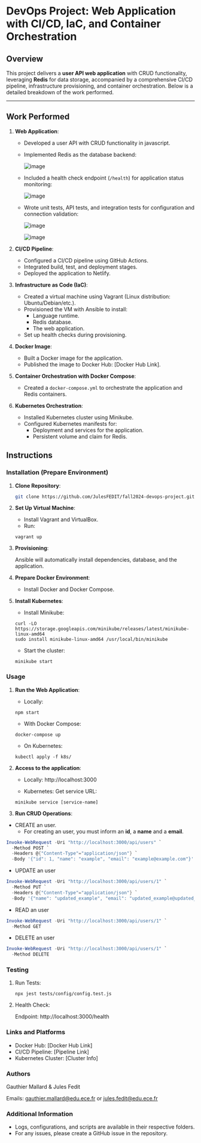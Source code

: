 # DevOps Project: Web Application with CI/CD, IaC, and Container Orchestration

## Overview

This project delivers a **user API web application** with CRUD functionality, leveraging **Redis** for data storage, accompanied by a comprehensive CI/CD pipeline, infrastructure provisioning, and container orchestration. Below is a detailed breakdown of the work performed.

---

## Work Performed

1. **Web Application**:
   - Developed a user API with CRUD functionality in javascript.
   - Implemented Redis as the database backend:
   
     ![image](https://github.com/user-attachments/assets/cf00bead-30b7-4016-9d21-edd9a4389ef9)

   - Included a health check endpoint (`/health`) for application status monitoring:
   
     ![image](https://github.com/user-attachments/assets/856d6821-af79-4b7b-b169-18387435961e)

   - Wrote unit tests, API tests, and integration tests for configuration and connection validation:
  
     ![image](https://github.com/user-attachments/assets/db969a00-22c2-4cec-8f07-b0723f076fb0)

     ![image](https://github.com/user-attachments/assets/d26d9227-af6d-448b-9693-a3fd3e26d231)



2. **CI/CD Pipeline**:
   - Configured a CI/CD pipeline using GitHub Actions.
   - Integrated build, test, and deployment stages.
   - Deployed the application to Netlify.

3. **Infrastructure as Code (IaC)**:
   - Created a virtual machine using Vagrant (Linux distribution: Ubuntu/Debian/etc.).
   - Provisioned the VM with Ansible to install:
     - Language runtime.
     - Redis database.
     - The web application.
   - Set up health checks during provisioning.

4. **Docker Image**:
   - Built a Docker image for the application.
   - Published the image to Docker Hub: [Docker Hub Link].

5. **Container Orchestration with Docker Compose**:
   - Created a `docker-compose.yml` to orchestrate the application and Redis containers.

6. **Kubernetes Orchestration**:
   - Installed Kubernetes cluster using Minikube.
   - Configured Kubernetes manifests for:
     - Deployment and services for the application.
     - Persistent volume and claim for Redis.

## Instructions

### Installation (Prepare Environment)

1. **Clone Repository**:
   ```bash
   git clone https://github.com/JulesFEDIT/fall2024-devops-project.git
   ```


2. **Set Up Virtual Machine**:
    - Install Vagrant and VirtualBox.
    - Run:
    ```
    vagrant up
    ```
3. **Provisioning**:

    Ansible will automatically install dependencies, database, and the application.
4. **Prepare Docker Environment**:

    - Install Docker and Docker Compose.
5. **Install Kubernetes**:

    - Install Minikube:
    ```
    curl -LO https://storage.googleapis.com/minikube/releases/latest/minikube-linux-amd64
    sudo install minikube-linux-amd64 /usr/local/bin/minikube
    ```

    - Start the cluster:
    ```
    minikube start
    ```

### Usage

1. **Run the Web Application**:

    - Locally:
    ```
    npm start
    ```

    - With Docker Compose:
    ```
    docker-compose up
    ```

    - On Kubernetes:
    ```
    kubectl apply -f k8s/
    ```

2. **Access to the application**:

    - Locally: http://localhost:3000

    - Kubernetes: Get service URL:
    ```
    minikube service [service-name]
    ```
3. **Run CRUD Operations**:
- CREATE an user.
  - For creating an user, you must inform an **id**, a **name** and a **email**.
```powershell
Invoke-WebRequest -Uri "http://localhost:3000/api/users" `
  -Method POST `
  -Headers @{"Content-Type"="application/json"} `
  -Body '{"id": 1, "name": "example", "email": "example@example.com"}'
```
- UPDATE an user
```powershell
Invoke-WebRequest -Uri "http://localhost:3000/api/users/1" `
  -Method PUT `
  -Headers @{"Content-Type"="application/json"} `
  -Body '{"name": "updated_example", "email": "updated_example@updated_example.com"}'
``` 
- READ an user
```powershell
Invoke-WebRequest -Uri "http://localhost:3000/api/users/1" `
  -Method GET
``` 
- DELETE an user
```powershell
Invoke-WebRequest -Uri "http://localhost:3000/api/users/1" `
  -Method DELETE
``` 

### Testing

1. Run Tests:
    ```
    npx jest tests/config/config.test.js
    ```

2. Health Check:

    Endpoint: http://localhost:3000/health 


### Links and Platforms

   - Docker Hub: [Docker Hub Link]
   - CI/CD Pipeline: [Pipeline Link]
   - Kubernetes Cluster: [Cluster Info]

   
### Authors

Gauthier Mallard & Jules Fedit

Emails: gauthier.mallard@edu.ece.fr  or jules.fedit@edu.ece.fr


### Additional Information

   - Logs, configurations, and scripts are available in their respective folders.
   - For any issues, please create a GitHub issue in the repository.



